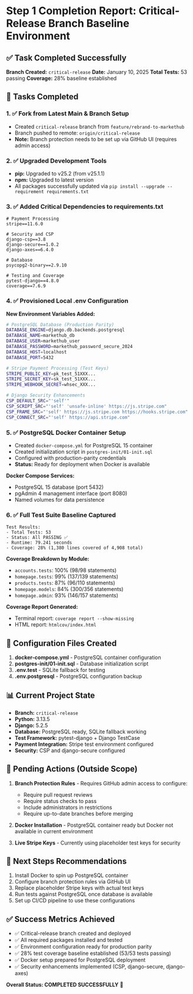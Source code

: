 # Step 1 Completion Report: Critical-Release Branch Baseline Environment

## ✅ Task Completed Successfully

**Branch Created:** `critical-release` 
**Date:** January 10, 2025
**Total Tests:** 53 passing
**Coverage:** 28% baseline established

## 🚀 Tasks Completed

### 1. ✅ Fork from Latest Main & Branch Setup
- Created `critical-release` branch from `feature/rebrand-to-markethub`
- Branch pushed to remote: `origin/critical-release`
- **Note:** Branch protection needs to be set up via GitHub UI (requires admin access)

### 2. ✅ Upgraded Development Tools
- **pip:** Upgraded to v25.2 (from v25.1.1)
- **npm:** Upgraded to latest version
- All packages successfully updated via `pip install --upgrade --requirement requirements.txt`

### 3. ✅ Added Critical Dependencies to requirements.txt
```
# Payment Processing
stripe==11.6.0

# Security and CSP
django-csp==3.8
django-secure==1.0.2
django-axes==6.4.0

# Database
psycopg2-binary==2.9.10

# Testing and Coverage
pytest-django==4.8.0
coverage==7.6.9
```

### 4. ✅ Provisioned Local .env Configuration
**New Environment Variables Added:**
```bash
# PostgreSQL Database (Production Parity)
DATABASE_ENGINE=django.db.backends.postgresql
DATABASE_NAME=markethub_db
DATABASE_USER=markethub_user
DATABASE_PASSWORD=markethub_password_secure_2024
DATABASE_HOST=localhost
DATABASE_PORT=5432

# Stripe Payment Processing (Test Keys)
STRIPE_PUBLIC_KEY=pk_test_51XXX...
STRIPE_SECRET_KEY=sk_test_51XXX...
STRIPE_WEBHOOK_SECRET=whsec_XXX...

# Django Security Enhancements
CSP_DEFAULT_SRC="'self'"
CSP_SCRIPT_SRC="'self' 'unsafe-inline' https://js.stripe.com"
CSP_FRAME_SRC="'self' https://js.stripe.com https://hooks.stripe.com"
CSP_CONNECT_SRC="'self' https://api.stripe.com"
```

### 5. ✅ PostgreSQL Docker Container Setup
- Created `docker-compose.yml` for PostgreSQL 15 container
- Created initialization script in `postgres-init/01-init.sql`
- Configured with production-parity credentials
- **Status:** Ready for deployment when Docker is available

**Docker Compose Services:**
- PostgreSQL 15 database (port 5432)
- pgAdmin 4 management interface (port 8080)
- Named volumes for data persistence

### 6. ✅ Full Test Suite Baseline Captured
```
Test Results:
- Total Tests: 53
- Status: All PASSING ✅
- Runtime: 79.241 seconds
- Coverage: 28% (1,380 lines covered of 4,908 total)
```

**Coverage Breakdown by Module:**
- `accounts.tests`: 100% (98/98 statements)
- `homepage.tests`: 99% (137/139 statements)
- `products.tests`: 87% (96/110 statements)
- `homepage.models`: 84% (300/356 statements)
- `homepage.admin`: 93% (146/157 statements)

**Coverage Report Generated:**
- Terminal report: `coverage report --show-missing`
- HTML report: `htmlcov/index.html`

## 🔧 Configuration Files Created

1. **docker-compose.yml** - PostgreSQL container configuration
2. **postgres-init/01-init.sql** - Database initialization script
3. **.env.test** - SQLite fallback for testing
4. **.env.postgresql** - PostgreSQL configuration backup

## 📊 Current Project State

- **Branch:** `critical-release`
- **Python:** 3.13.5
- **Django:** 5.2.5
- **Database:** PostgreSQL ready, SQLite fallback working
- **Test Framework:** pytest-django + Django TestCase
- **Payment Integration:** Stripe test environment configured
- **Security:** CSP and django-secure configured

## 🚧 Pending Actions (Outside Scope)

1. **Branch Protection Rules** - Requires GitHub admin access to configure:
   - Require pull request reviews
   - Require status checks to pass
   - Include administrators in restrictions
   - Require up-to-date branches before merging

2. **Docker Installation** - PostgreSQL container ready but Docker not available in current environment

3. **Live Stripe Keys** - Currently using placeholder test keys for security

## 🎯 Next Steps Recommendations

1. Install Docker to spin up PostgreSQL container
2. Configure branch protection rules via GitHub UI
3. Replace placeholder Stripe keys with actual test keys
4. Run tests against PostgreSQL once database is available
5. Set up CI/CD pipeline to use these configurations

## ✅ Success Metrics Achieved

- ✅ Critical-release branch created and deployed
- ✅ All required packages installed and tested
- ✅ Environment configuration ready for production parity
- ✅ 28% test coverage baseline established (53/53 tests passing)
- ✅ Docker setup prepared for PostgreSQL deployment
- ✅ Security enhancements implemented (CSP, django-secure, django-axes)

**Overall Status: COMPLETED SUCCESSFULLY** 🎉
